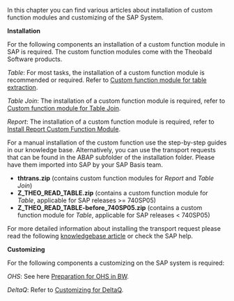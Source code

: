 In this chapter you can find various articles about installation of custom function modules and customizing of the SAP System.

**Installation**

For the following components an installation of a custom function module in SAP is required. The custom function modules come with the Theobald Software products. 

*Table*: For most tasks, the installation of a custom function module is recommended or required. Refer to [Custom function module for table extraction](./sap-customizing/custom-function-module-for-table-extraction). 

*Table Join*: The installation of a custom function module is required, refer to [Custom function module for Table Join](./sap-customizing/custom-function-module-for-table-join).

*Report*: The installation of a custom function module is required, refer to [Install Report Custom Function Module](./sap-customizing/install-report-custom-function-module).


For a manual installation of the custom function use the step-by-step guides in our knowledge base. 
Alternatively, you can use the transport requests that can be found in the ABAP subfolder of the installation folder. Please have them imported into SAP by your SAP Basis team.

* **thtrans.zip** (contains custom function modules for *Report* and *Table Join*)
* **Z_THEO_READ_TABLE.zip** (contains a custom function module for *Table*, applicable for SAP releases >= 740SP05)
* **Z_THEO_READ_TABLE-before_740SP05.zip** (contains a custom function module for *Table*, applicable for SAP releases < 740SP05)


For more detailed information about installing the transport request please read the following [knowledgebase article](https://my.theobald-software.com/index.php?/Knowledgebase/Article/View/68/67/how-to-import-an-sap-transport-request-with-the-transport-management-system-stms) or check the SAP help.

**Customizing** 

For the following components a customizing on the SAP system is required: 

*OHS*: See here [Preparation for OHS in BW](./sap-customizing/preparation-for-ohs-in-bw).

*DeltaQ*: Refer to [Customizing for DeltaQ](./sap-customizing/customizing-for-deltaq).

